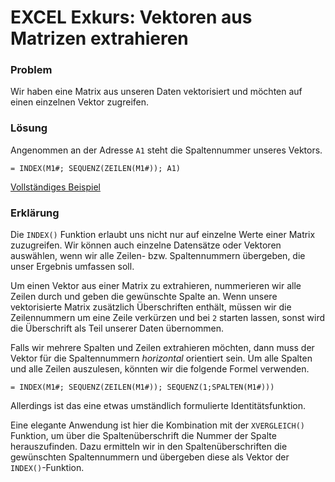# EXCEL Exkurs: Vektoren aus Matrizen extrahieren

### Problem

Wir haben eine Matrix aus unseren Daten vektorisiert und möchten auf einen einzelnen Vektor zugreifen.

### Lösung

Angenommen an der Adresse `A1` steht die Spaltennummer unseres Vektors.

```EXCEL
= INDEX(M1#; SEQUENZ(ZEILEN(M1#)); A1)
```

<a href="https://moodle.zhaw.ch/mod/resource/view.php?id=544758" class="btn btn-lg btn-primary"><i class="fa fa-lg fa-download"></i> Vollständiges Beispiel</a>

### Erklärung

Die `INDEX()` Funktion erlaubt uns nicht nur auf einzelne Werte einer Matrix zuzugreifen. Wir können auch einzelne Datensätze oder Vektoren auswählen, wenn wir alle Zeilen- bzw. Spaltennummern übergeben, die unser Ergebnis umfassen soll.

Um einen Vektor aus einer Matrix zu extrahieren, nummerieren wir alle Zeilen durch und geben die gewünschte Spalte an. Wenn unsere vektorisierte Matrix zusätzlich Überschriften enthält, müssen wir die Zeilennummern um eine Zeile verkürzen und bei `2` starten lassen, sonst wird die Überschrift als Teil unserer Daten übernommen. 

Falls wir mehrere Spalten und Zeilen extrahieren möchten, dann muss der Vektor für die Spaltennummern *horizontal* orientiert sein. Um alle Spalten und alle Zeilen auszulesen, könnten wir die folgende Formel verwenden.

```EXCEL
= INDEX(M1#; SEQUENZ(ZEILEN(M1#)); SEQUENZ(1;SPALTEN(M1#)))
```

Allerdings ist das eine etwas umständlich formulierte Identitätsfunktion. 

Eine elegante Anwendung ist hier die Kombination mit der `XVERGLEICH()` Funktion, um über die Spaltenüberschrift die Nummer der Spalte herauszufinden. Dazu ermitteln wir in den Spaltenüberschriften die gewünschten Spaltennummern und übergeben diese als Vektor der `INDEX()`-Funktion. 